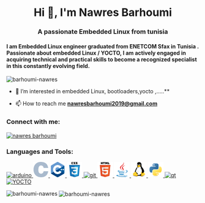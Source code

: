 <h1 align="center">Hi 👋, I'm Nawres Barhoumi</h1>
<h3 align="center">A passionate Embedded Linux from tunisia</h3>
<h4>I am Embedded Linux engineer graduated from  ENETCOM Sfax in Tunisia . Passionate about embedded Linux / YOCTO, I am actively engaged in acquiring technical and practical skills to become a recognized specialist in this constantly evolving field.</h4>

<p align="left"> <img src="https://komarev.com/ghpvc/?username=barhoumi-nawres&label=Profile%20views&color=0e75b6&style=flat" alt="barhoumi-nawres" /> </p>

- 🌱 I’m interested in embedded Linux, bootloaders,yocto ,.....**

- 📫 How to reach me **nawresbarhoumi2019@gmail.com**

<h3 align="left">Connect with me:</h3>
<p align="left">
<a href="[https://linkedin.com/in/nawres barhoumi](https://www.linkedin.com/in/nawres-barhoumi-199119206/)" target="blank"><img align="center" src="https://raw.githubusercontent.com/rahuldkjain/github-profile-readme-generator/master/src/images/icons/Social/linked-in-alt.svg" alt="nawres barhoumi" height="30" width="40" /></a>
</p>

<h3 align="left">Languages and Tools:</h3>
<p align="left"> <a href="https://www.arduino.cc/" target="_blank" rel="noreferrer"> 
  <img src="https://cdn.worldvectorlogo.com/logos/arduino-1.svg" alt="arduino" width="40" height="40"/> </a> <a href="https://www.cprogramming.com/" target="_blank" rel="noreferrer"> <img src="https://raw.githubusercontent.com/devicons/devicon/master/icons/c/c-original.svg" alt="c" width="40" height="40"/> </a> <a href="https://www.w3schools.com/cpp/" target="_blank" rel="noreferrer"> 
    <img src="https://raw.githubusercontent.com/devicons/devicon/master/icons/cplusplus/cplusplus-original.svg" alt="cplusplus" width="40" height="40"/> </a> <a href="https://www.w3schools.com/css/" target="_blank" rel="noreferrer">
      <img src="https://raw.githubusercontent.com/devicons/devicon/master/icons/css3/css3-original-wordmark.svg" alt="css3" width="40" height="40"/> </a> <a href="https://git-scm.com/" target="_blank" rel="noreferrer"> <img src="https://www.vectorlogo.zone/logos/git-scm/git-scm-icon.svg" alt="git" width="40" height="40"/> </a> <a href="https://www.w3.org/html/" target="_blank" rel="noreferrer"> <img src="https://raw.githubusercontent.com/devicons/devicon/master/icons/html5/html5-original-wordmark.svg" alt="html5" width="40" height="40"/> </a> <a href="https://www.java.com" target="_blank" rel="noreferrer"> <img src="https://raw.githubusercontent.com/devicons/devicon/master/icons/java/java-original.svg" alt="java" width="40" height="40"/> </a> <a href="https://www.linux.org/" target="_blank" rel="noreferrer"> <img src="https://raw.githubusercontent.com/devicons/devicon/master/icons/linux/linux-original.svg" alt="linux" width="40" height="40"/> </a> <a href="https://www.python.org" target="_blank" rel="noreferrer"> <img src="https://raw.githubusercontent.com/devicons/devicon/master/icons/python/python-original.svg" alt="python" width="40" height="40"/> </a> <a href="https://www.qt.io/" target="_blank" rel="noreferrer"> <img src="https://upload.wikimedia.org/wikipedia/commons/0/0b/Qt_logo_2016.svg" alt="qt" width="40" height="40"/> <img src="[https://upload.wikimedia.org/wikipedia/commons/0/0b/Qt_logo_2016.svg](https://www.google.com/url?sa=i&url=https%3A%2F%2Fdocs.yoctoproject.org%2F&psig=AOvVaw3ZDXbd2jkuz33OhiKqWvT-&ust=1760640743964000&source=images&cd=vfe&opi=89978449&ved=0CBgQjhxqFwoTCLjR_ILwppADFQAAAAAdAAAAABAE)" alt="YOCTO" width="40" height="40"/> </a> </p> <p><img align="left" src="https://github-readme-stats.vercel.app/api/top-langs?username=barhoumi-nawres&show_icons=true&locale=en&layout=compact" alt="barhoumi-nawres" /></p>

<p>&nbsp;<img align="center" src="https://github-readme-stats.vercel.app/api?username=barhoumi-nawres&show_icons=true&locale=en" alt="barhoumi-nawres" /></p>



